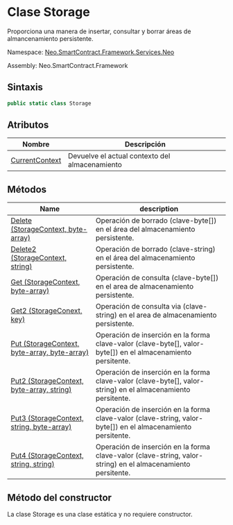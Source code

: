# Clase Storage

Proporciona una manera de insertar, consultar y borrar áreas de almancenamiento persistente.

Namespace: [Neo.SmartContract.Framework.Services.Neo](../Neo.md)

Assembly: Neo.SmartContract.Framework

## Sintaxis

```c#
public static class Storage
```

## Atributos

| Nombre | Descripción |
| ---------------------------------------- | ---------------------------------------- |
[CurrentContext](Storage/CurrentContext.md) | Devuelve el actual contexto del almacenamiento |

## Métodos

|  Name | description |
| ---------------------------------------- | ---------------------------------------- |
[Delete (StorageContext, byte-array)](Storage/Delete.md) | Operación de borrado (clave-byte[]) en el área del almacenamiento persistente.|
[Delete2 (StorageContext, string)](Storage/Delete2.md) | Operación de borrado (clave-string) en el área del almacenamiento persistente.|
[Get (StorageContext, byte-array)](Storage/Get.md) | Operación de consulta (clave-byte[]) en el area de almacenamiento persistente. |
[Get2 (StorageConext, key)](Storage/Get2.md) |Operación de consulta via (clave-string) en el area de almacenamiento persistente. |
[Put (StorageContext, byte-array, byte-array)](Storage/Put.md) | Operación de inserción en la forma clave-valor (clave-byte[], valor-byte[]) en el almacenamiento persitente. |
[Put2 (StorageContext, byte-array, string)](Storage/Put2.md) | Operación de inserción en la forma clave-valor (clave-byte[], valor-string) en el almacenamiento persitente. |
[Put3 (StorageContext, string, byte-array)](Storage/Put3.md) | Operación de inserción en la forma clave-valor (clave-string, valor-byte[]) en el almacenamiento persitente.
[Put4 (StorageContext, string, string)](Storage/Put4.md) | Operación de inserción en la forma clave-valor (clave-string, valor-string) en el almacenamiento persitente. |

## Método del constructor

La clase Storage es una clase estática y no requiere constructor.
